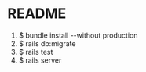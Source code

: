 # README

1. $ bundle install --without production
2. $ rails db:migrate
3. $ rails test
4. $ rails server
